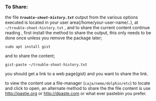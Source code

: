 ### **To Share**:
the file _**`trouble-shoot-history.txt`**_ output from the various options executed is located in your user area(/home/your-user-name/..), at `~/trouble-shoot-history.txt` , and to share the current content continue reading , first install the method to share the output, this only needs to be done once unless you remove the package later;

`sudo apt install gist` 

 and to share the content;

`gist-paste ~/trouble-shoot-history.txt`

you should get a link to a web page(gist) and you want to share the link.

to view the content use a file-manager (`caja/nemo/dolphin/etc`) to locate and click to open, an alternate method to share the the file content is use http://pastie.org or http://dpaste.com or what ever pastebin you prefer.
